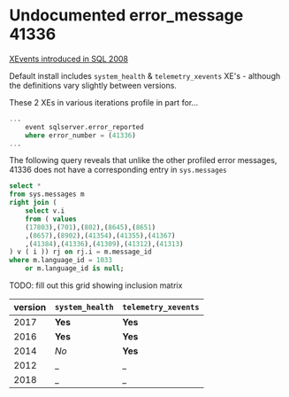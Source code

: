 # Undocumented error_message 41336

[XEvents introduced in SQL 2008](https://www.brentozar.com/extended-events/)

Default install includes `system_health` & `telemetry_xevents` XE's - although the definitions vary slightly between versions. 

These 2 XEs in various iterations profile in part for...

````sql
...
	event sqlserver.error_reported
	where error_number = (41336)
...
```` 

The following query reveals that unlike the other profiled error messages, 41336 does not have a corresponding entry in `sys.messages`

````sql
select *
from sys.messages m
right join ( 
    select v.i
    from ( values 
    (17803),(701),(802),(8645),(8651)
    ,(8657),(8902),(41354),(41355),(41367)
    ,(41384),(41336),(41309),(41312),(41313)
) v ( i )) rj on rj.i = m.message_id
where m.language_id = 1033
    or m.language_id is null;
````

TODO: fill out this grid showing inclusion matrix

| version | `system_health` | `telemetry_xevents` |
|---|---|---|
| 2017 | **Yes** | **Yes** |
| 2016 | **Yes** | **Yes** |
| 2014 | _No_ | **Yes** |
| 2012 | _ | _ |
| 2018 | _ | _ |
